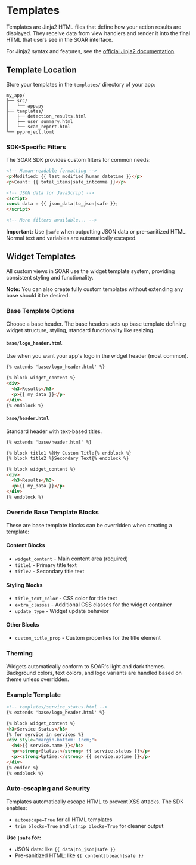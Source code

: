 # Templates

Templates are Jinja2 HTML files that define how your action results are displayed. They receive data from view handlers and render it into the final HTML that users see in the SOAR interface.

For Jinja2 syntax and features, see the [official Jinja2 documentation](https://jinja.palletsprojects.com/en/stable/).

## Template Location

Store your templates in the `templates/` directory of your app:

```
my_app/
├── src/
│   └── app.py
├── templates/
│   ├── detection_results.html
│   ├── user_summary.html
│   └── scan_report.html
└── pyproject.toml
```

### SDK-Specific Filters
The SOAR SDK provides custom filters for common needs:

```html
<!-- Human-readable formatting -->
<p>Modified: {{ last_modified|human_datetime }}</p>
<p>Count: {{ total_items|safe_intcomma }}</p>

<!-- JSON data for JavaScript -->
<script>
const data = {{ json_data|to_json|safe }};
</script>

<!-- More filters available... -->
```

**Important:** Use `|safe` when outputting JSON data or pre-sanitized HTML. Normal text and variables are automatically escaped.

## Widget Templates

All custom views in SOAR use the widget template system, providing consistent styling and functionality.

**Note:** You can also create fully custom templates without extending any base should it be desired.

### Base Template Options

Choose a base header. The base headers sets up base template defining widget structure, styling, standard functionality like resizing.

#### `base/logo_header.html`
Use when you want your app's logo in the widget header (most common).

```html
{% extends 'base/logo_header.html' %}

{% block widget_content %}
<div>
  <h3>Results</h3>
  <p>{{ my_data }}</p>
</div>
{% endblock %}
```

#### `base/header.html`
Standard header with text-based titles.

```html
{% extends 'base/header.html' %}

{% block title1 %}My Custom Title{% endblock %}
{% block title2 %}Secondary Text{% endblock %}

{% block widget_content %}
<div>
  <h3>Results</h3>
  <p>{{ my_data }}</p>
</div>
{% endblock %}
```

### Override Base Template Blocks

These are base template blocks can be overridden when creating a template:

#### Content Blocks
- `widget_content` - Main content area (required)
- `title1` - Primary title text
- `title2` - Secondary title text

#### Styling Blocks
- `title_text_color` - CSS color for title text
- `extra_classes` - Additional CSS classes for the widget container
- `update_type` - Widget update behavior

#### Other Blocks
- `custom_title_prop` - Custom properties for the title element

### Theming
Widgets automatically conform to SOAR's light and dark themes. Background colors, text colors, and logo variants are handled based on theme unless overridden.

### Example Template

```html
<!-- templates/service_status.html -->
{% extends 'base/logo_header.html' %}

{% block widget_content %}
<h3>Service Status</h3>
{% for service in services %}
<div style="margin-bottom: 1rem;">
  <h4>{{ service.name }}</h4>
  <p><strong>Status:</strong> {{ service.status }}</p>
  <p><strong>Uptime:</strong> {{ service.uptime }}</p>
</div>
{% endfor %}
{% endblock %}
```

### Auto-escaping and Security
Templates automatically escape HTML to prevent XSS attacks. The SDK enables:
- `autoescape=True` for all HTML templates
- `trim_blocks=True` and `lstrip_blocks=True` for cleaner output

**Use `|safe` for:**
- JSON data: like `{{ data|to_json|safe }}`
- Pre-sanitized HTML: like `{{ content|bleach|safe }}`

